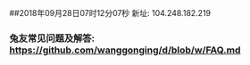 ##2018年09月28日07时12分07秒 新址: 104.248.182.219
### 兔友常见问题及解答: https://github.com/wanggonging/d/blob/w/FAQ.md
